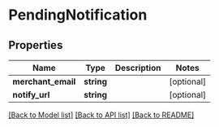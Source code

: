 # PendingNotification

## Properties
Name | Type | Description | Notes
------------ | ------------- | ------------- | -------------
**merchant_email** | **string** |  | [optional] 
**notify_url** | **string** |  | [optional] 

[[Back to Model list]](../README.md#documentation-for-models) [[Back to API list]](../README.md#documentation-for-api-endpoints) [[Back to README]](../README.md)


